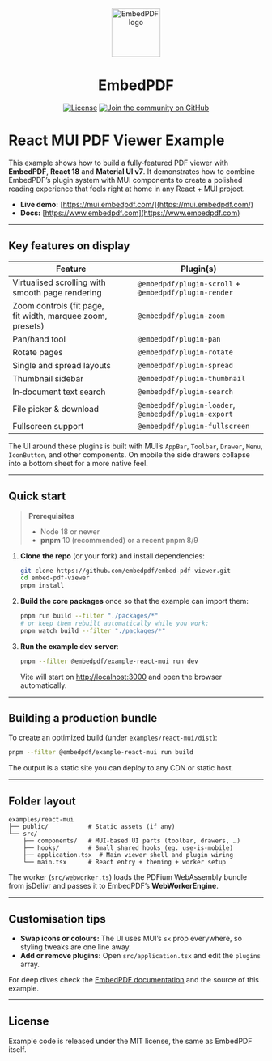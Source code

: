 <div align="center">
  <a href="https://www.embedpdf.com">
    <img alt="EmbedPDF logo" src="https://www.embedpdf.com/logo-192.png" height="96">
  </a>

  <h1>EmbedPDF</h1>

  <!-- Badges -->

  <a href="https://github.com/embedpdf/embed-pdf-viewer/blob/main/LICENSE"><img alt="License" src="https://img.shields.io/npm/l/@embedpdf/pdfium.svg?style=for-the-badge&labelColor=000000"></a>
  <a href="https://github.com/embedpdf/embed-pdf-viewer/discussions"><img alt="Join the community on GitHub" src="https://img.shields.io/badge/Join%20the%20community-blueviolet.svg?style=for-the-badge&labelColor=000000"></a>
</div>

# React MUI PDF Viewer Example

This example shows how to build a fully‑featured PDF viewer with **EmbedPDF**, **React 18** and **Material UI v7**. It demonstrates how to combine EmbedPDF’s plugin system with MUI components to create a polished reading experience that feels right at home in any React + MUI project.

- **Live demo:** [https://mui.embedpdf.com/](https://mui.embedpdf.com/)
- **Docs:** [https://www.embedpdf.com](https://www.embedpdf.com)

---

## Key features on display

| Feature                                                    | Plugin(s)                                             |
| ---------------------------------------------------------- | ----------------------------------------------------- |
| Virtualised scrolling with smooth page rendering           | `@embedpdf/plugin-scroll` + `@embedpdf/plugin-render` |
| Zoom controls (fit page, fit width, marquee zoom, presets) | `@embedpdf/plugin-zoom`                               |
| Pan/hand tool                                              | `@embedpdf/plugin-pan`                                |
| Rotate pages                                               | `@embedpdf/plugin-rotate`                             |
| Single and spread layouts                                  | `@embedpdf/plugin-spread`                             |
| Thumbnail sidebar                                          | `@embedpdf/plugin-thumbnail`                          |
| In‑document text search                                    | `@embedpdf/plugin-search`                             |
| File picker & download                                     | `@embedpdf/plugin-loader`, `@embedpdf/plugin-export`  |
| Fullscreen support                                         | `@embedpdf/plugin-fullscreen`                         |

The UI around these plugins is built with MUI’s `AppBar`, `Toolbar`, `Drawer`, `Menu`, `IconButton`, and other components. On mobile the side drawers collapse into a bottom sheet for a more native feel.

---

## Quick start

> **Prerequisites**
>
> - Node 18 or newer
> - **pnpm** 10 (recommended) or a recent pnpm 8/9

1. **Clone the repo** (or your fork) and install dependencies:

   ```bash
   git clone https://github.com/embedpdf/embed-pdf-viewer.git
   cd embed-pdf-viewer
   pnpm install
   ```

2. **Build the core packages** once so that the example can import them:

   ```bash
   pnpm run build --filter "./packages/*"
   # or keep them rebuilt automatically while you work:
   pnpm watch build --filter "./packages/*"
   ```

3. **Run the example dev server**:

   ```bash
   pnpm --filter @embedpdf/example-react-mui run dev
   ```

   Vite will start on [http://localhost:3000](http://localhost:3000) and open the browser automatically.

---

## Building a production bundle

To create an optimized build (under `examples/react-mui/dist`):

```bash
pnpm --filter @embedpdf/example-react-mui run build
```

The output is a static site you can deploy to any CDN or static host.

---

## Folder layout

```
examples/react-mui
├── public/           # Static assets (if any)
└── src/
    ├── components/   # MUI‑based UI parts (toolbar, drawers, …)
    ├── hooks/        # Small shared hooks (eg. use‑is‑mobile)
    ├── application.tsx  # Main viewer shell and plugin wiring
    └── main.tsx      # React entry + theming + worker setup
```

The worker (`src/webworker.ts`) loads the PDFium WebAssembly bundle from jsDelivr and passes it to EmbedPDF’s **WebWorkerEngine**.

---

## Customisation tips

- **Swap icons or colours:** The UI uses MUI’s `sx` prop everywhere, so styling tweaks are one line away.
- **Add or remove plugins:** Open `src/application.tsx` and edit the `plugins` array.

For deep dives check the [EmbedPDF documentation](https://www.embedpdf.com) and the source of this example.

---

## License

Example code is released under the MIT license, the same as EmbedPDF itself.
